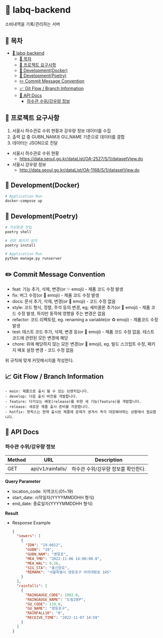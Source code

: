 # :test_tube: labq-backend

소비내역을 기록/관리하는 서버

## :scroll: 목차

- [:test_tube: labq-backend](#test_tube-labq-backend)
  - [:scroll: 목차](#scroll-목차)
  - [:notebook_with_decorative_cover: 프로젝트 요구사항](#notebook_with_decorative_cover-프로젝트-요구사항)
  - [:whale: Development(Docker)](#whale-developmentdocker)
  - [:mag_right: Development(Poetry)](#mag_right-developmentpoetry)
  - [:pencil2: Commit Message Convention](#pencil2-commit-message-convention)
  - [:chart_with_upwards_trend: Git Flow / Branch Information](#chart_with_upwards_trend-git-flow--branch-information)
  - [:closed_book: API Docs](#closed_book-api-docs)
    - [하수관 수위/강우량 정보](#하수관-수위강우량-정보)

## :notebook_with_decorative_cover: 프로젝트 요구사항

1. 서울시 하수관로 수위 현황과 강우량 정보 데이터를 수집
2. 출력 값 중 GUBN_NAM과 GU_NAME 기준으로 데이터를 결합
3. 데이터는 JSON으로 전달

- 서울시 하수관로 수위 현황
  - https://data.seoul.go.kr/dataList/OA-2527/S/1/datasetView.do
- 서울시 강우량 정보
  - http://data.seoul.go.kr/dataList/OA-1168/S/1/datasetView.do

## :whale: Development(Docker)

```bash
# Application Run
docker-compose up
```

## :mag_right: Development(Poetry)

```bash
# 가상환경 진입
poetry shell

# 관련 패키지 설치
poetry install

# Application Run
python manage.py runserver
```

## :pencil2: Commit Message Convention

- feat: 기능 추가, 삭제, 변경(or ✨ emoji) - 제품 코드 수정 발생
- fix: 버그 수정(or 🐛 emoji) - 제품 코드 수정 발생
- docs: 문서 추가, 삭제, 변경(or 📝 emoji) - 코드 수정 없음
- style: 코드 형식, 정렬, 주석 등의 변경, eg; 세미콜론 추가(or 💎 emoji) - 제품 코드 수정 발생, 하지만 동작에 영향을 주는 변경은 없음
- refactor: 코드 리펙토링, eg. renaming a variable(or ♻️ emoji) - 제품코드 수정 발생
- test: 테스트 코드 추가, 삭제, 변경 등(or 🧪 emoji) - 제품 코드 수정 없음. 테스트 코드에 관련된 모든 변경에 해당
- chore: 위에 해당하지 않는 모든 변경(or 🧹 emoji), eg. 빌드 스크립트 수정, 패키지 배포 설정 변경 - 코드 수정 없음

위 규칙에 맞게 커밋메시지를 작성한다.

## :chart_with_upwards_trend: Git Flow / Branch Information

```
- main: 제품으로 출시 될 수 있는 브랜치입니다.
- develop: 다음 출시 버전을 개발합니다.
- feature: 다가오는 배포(release)를 위한 새 기능(feature)을 개발합니다.
- release: 새로운 제품 출시 준비를 지원합니다.
- hotfix: 핫픽스는 현재 출시된 제품에 문제가 생겨서 즉각 대응해야하는 상황에서 필요합니다.
```

## :closed_book: API Docs

### 하수관 수위/강우량 정보

| Method | URL               | Description                         |
| ------ | ----------------- | ----------------------------------- |
| GET    | api/v1/rainfalls/ | 하수관 수위/강우량 정보를 확인한다. |

**Query Parameter**

- location_code: 지역코드(01~19)
- start_date: 시작일자(YYYYMMDDHH 형식)
- end_date: 종료일자(YYYYMMDDHH 형식)

**Result**

- Response Example
  ```json
  {
    "sewers": [
      {
        "IDN": "19-0012",
        "GUBN": "19",
        "GUBN_NAM": "영등포",
        "MEA_YMD": "2022-11-06 14:00:00.0",
        "MEA_WAL": 0.16,
        "SIG_STA": "통신양호",
        "REMARK": "서울특별시 영등포구 여의대방로 145"
      }
    ],
    "rainfalls": [
      {
        "RAINGAUGE_CODE": 1902.0,
        "RAINGAUGE_NAME": "도림2동P",
        "GU_CODE": 119.0,
        "GU_NAME": "영등포구",
        "RAINFALL10": "0",
        "RECEIVE_TIME": "2022-11-07 14:59"
      }
    ]
  }
  ```
